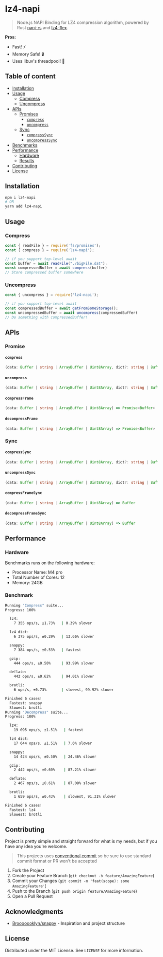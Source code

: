 # lz4-napi  

> Node.js NAPI Binding for LZ4 compression algorithm, powered by Rust [napi-rs](https://napi.rs) and [lz4-flex](https://github.com/PSeitz/lz4_flex).

**Pros:**

- Fast! ⚡️
- Memory Safe! 🔒
- Uses libuv's threadpool! 🧵

## Table of content

<!-- toc -->

- [Installation](#installation)
- [Usage](#usage)
  - [Compress](#compress)
  - [Uncompress](#uncompress)
- [APIs](#apis)
  - [Promises](#promises)
    - [`compress`](#compress)
    - [`uncompress`](#uncompress)
  - [Sync](#sync)
    - [`compressSync`](#compresssync)
    - [`uncompressSync`](#uncompresssync)
- [Benchmarks](#benchmarks)
- [Performance](#performance)
  - [Hardware](#hardware)
  - [Results](#results)
- [Contributing](#contributing)
- [License](#license)

<!-- tocstop -->

<!-- GETTING STARTED -->
## Installation

```sh
npm i lz4-napi
# OR
yarn add lz4-napi
```

<!-- USAGE EXAMPLES -->

## Usage

### Compress

```js
const { readFile } = require('fs/promises');
const { compress } = require('lz4-napi');

// if you support top-level await
const buffer = await readFile("./bigFile.dat");
const compressedBuffer = await compress(buffer)
// Store compressed buffer somewhere
```

### Uncompress

```js
const { uncompress } = require('lz4-napi');

// if you support top-level await
const compressedBuffer = await getFromSomeStorage();
const uncompressedBuffer = await uncompress(compressedBuffer)
// Do something with compressedBuffer!
```

## APIs

### Promise

#### `compress`

```ts
(data: Buffer | string | ArrayBuffer | Uint8Array, dict?: string | Buffer) => Promise<Buffer>
```

#### `uncompress`

```ts
(data: Buffer | string | ArrayBuffer | Uint8Array, dict?: string | Buffer) => Promise<Buffer>
```

#### `compressFrame`

```ts
(data: Buffer | string | ArrayBuffer | Uint8Array) => Promise<Buffer>
```

#### `decompressFrame`

```ts
(data: Buffer | string | ArrayBuffer | Uint8Array) => Promise<Buffer>
```

### Sync

#### `compressSync`

```ts
(data: Buffer | string | ArrayBuffer | Uint8Array, dict?: string | Buffer) => Buffer
```

#### `uncompressSync`

```ts
(data: Buffer | string | ArrayBuffer | Uint8Array, dict?: string | Buffer) => Buffer
```
#### `compressFrameSync`

```ts
(data: Buffer | string | ArrayBuffer | Uint8Array) => Buffer
```

#### `decompressFrameSync`

```ts
(data: Buffer | string | ArrayBuffer | Uint8Array) => Buffer
```

## Performance

### Hardware

Benchmarks runs on the following hardware:

- Processor Name: M4 pro
- Total Number of Cores: 12
- Memory: 24GB

### Benchmark

```sh
Running "Compress" suite...
Progress: 100%

  lz4:
    7 355 ops/s, ±1.73%   | 0.39% slower

  lz4 dict:
    6 375 ops/s, ±0.29%   | 13.66% slower

  snappy:
    7 384 ops/s, ±0.53%   | fastest

  gzip:
    444 ops/s, ±0.50%     | 93.99% slower

  deflate:
    442 ops/s, ±0.62%     | 94.01% slower

  brotli:
    6 ops/s, ±0.73%       | slowest, 99.92% slower

Finished 6 cases!
  Fastest: snappy
  Slowest: brotli
Running "Decompress" suite...
Progress: 100%

  lz4:
    19 095 ops/s, ±1.51%   | fastest

  lz4 dict:
    17 644 ops/s, ±1.51%   | 7.6% slower

  snappy:
    14 424 ops/s, ±0.50%   | 24.46% slower

  gzip:
    2 442 ops/s, ±0.60%    | 87.21% slower

  deflate:
    2 467 ops/s, ±0.61%    | 87.08% slower

  brotli:
    1 659 ops/s, ±0.43%    | slowest, 91.31% slower

Finished 6 cases!
  Fastest: lz4
  Slowest: brotli
```

<!-- CONTRIBUTING -->

## Contributing

Project is pretty simple and straight forward for what is my needs, but if you have any idea you're welcome.

> This projects uses [conventional commit](https://commitlint.js.org/#/) so be sure to use standard commit format or PR won't be accepted

1. Fork the Project
2. Create your Feature Branch (`git checkout -b feature/AmazingFeature`)
3. Commit your Changes (`git commit -m 'feat(scope): some AmazingFeature'`)
4. Push to the Branch (`git push origin feature/AmazingFeature`)
5. Open a Pull Request

<!-- ACKNOWLEDGMENTS -->
## Acknowledgments

- [Brooooooklyn/snappy](https://github.com/Brooooooklyn/snappy) - Inspiration and project structure

<!-- LICENSE -->

## License

Distributed under the MIT License. See `LICENSE` for more information.
